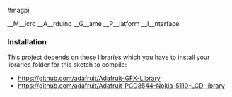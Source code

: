#magpi

__M__icro __A__rduino __G__ame __P__latform __I__nterface

### Installation

This project depends on these libraries which you have to install your libraries folder for this sketch to compile:

+ https://github.com/adafruit/Adafruit-GFX-Library
+ https://github.com/adafruit/Adafruit-PCD8544-Nokia-5110-LCD-library
